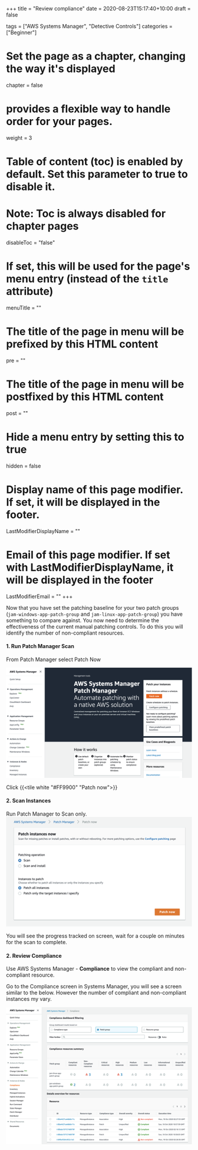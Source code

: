 +++
title = "Review compliance"
date = 2020-08-23T15:17:40+10:00
draft = false

tags = ["AWS Systems Manager", "Detective Controls"]
categories = ["Beginner"]

# Set the page as a chapter, changing the way it's displayed
chapter = false

# provides a flexible way to handle order for your pages.
weight = 3
# Table of content (toc) is enabled by default. Set this parameter to true to disable it.
# Note: Toc is always disabled for chapter pages
disableToc = "false"
# If set, this will be used for the page's menu entry (instead of the `title` attribute)
menuTitle = ""
# The title of the page in menu will be prefixed by this HTML content
pre = ""
# The title of the page in menu will be postfixed by this HTML content
post = ""
# Hide a menu entry by setting this to true
hidden = false
# Display name of this page modifier. If set, it will be displayed in the footer.
LastModifierDisplayName = ""
# Email of this page modifier. If set with LastModifierDisplayName, it will be displayed in the footer
LastModifierEmail = ""
+++

Now that you have set the patching baseline for your two patch groups (```jam-windows-app-patch-group``` and ```jam-linux-app-patch-group```) you have something to compare against. You now need to determine the effectiveness of the current manual patching controls. To do this you will identify the number of non-compliant resources.

#### 1. Run Patch Manager Scan
From Patch Manager select Patch Now

![ssm-patch-manager.png](ssm-patch-manager.png)

Click {{<tile white "#FF9900" "Patch now">}}

#### 2. Scan Instances
Run Patch Manager to Scan only.  
![ssm-patch-manager.png](ssm-scan.png)

You will see the progress tracked on screen, wait for a couple on minutes for the scan to complete.

#### 2. Review Compliance
Use AWS Systems Manager - **Compliance** to view the compliant and non-compliant resource. 

Go to the Compliance screen in Systems Manager, you will see a screen similar to the below. However the number of compliant and non-compliant instances my vary.

![ssm-compliance.png](ssm-compliance.png)